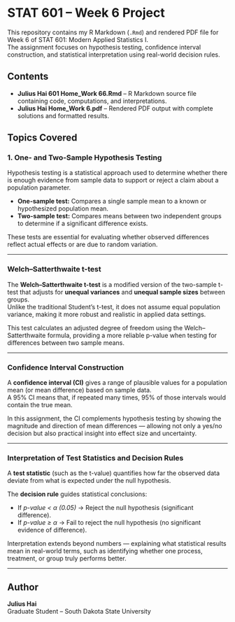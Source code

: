 # STAT 601 – Week 6 Project

This repository contains my R Markdown (`.Rmd`) and rendered PDF file for Week 6 of STAT 601: Modern Applied Statistics I.  
The assignment focuses on hypothesis testing, confidence interval construction, and statistical interpretation using real-world decision rules.

##  Contents
- **Julius Hai 601 Home_Work 66.Rmd** – R Markdown source file containing code, computations, and interpretations.  
- **Julius Hai Home_Work 6.pdf** – Rendered PDF output with complete solutions and formatted results.

##  Topics Covered

### 1.  One- and Two-Sample Hypothesis Testing
Hypothesis testing is a statistical approach used to determine whether there is enough evidence from sample data to support or reject a claim about a population parameter.  

- **One-sample test:** Compares a single sample mean to a known or hypothesized population mean.  
- **Two-sample test:** Compares means between two independent groups to determine if a significant difference exists.  

These tests are essential for evaluating whether observed differences reflect actual effects or are due to random variation.

---

###  Welch–Satterthwaite t-test
The **Welch–Satterthwaite t-test** is a modified version of the two-sample t-test that adjusts for **unequal variances** and **unequal sample sizes** between groups.  
Unlike the traditional Student’s t-test, it does not assume equal population variance, making it more robust and realistic in applied data settings.  

This test calculates an adjusted degree of freedom using the Welch–Satterthwaite formula, providing a more reliable p-value when testing for differences between two sample means.

---

###  Confidence Interval Construction
A **confidence interval (CI)** gives a range of plausible values for a population mean (or mean difference) based on sample data.  
A 95% CI means that, if repeated many times, 95% of those intervals would contain the true mean.  

In this assignment, the CI complements hypothesis testing by showing the magnitude and direction of mean differences — allowing not only a yes/no decision but also practical insight into effect size and uncertainty.

---

###  Interpretation of Test Statistics and Decision Rules
A **test statistic** (such as the t-value) quantifies how far the observed data deviate from what is expected under the null hypothesis.  

The **decision rule** guides statistical conclusions:  
- If *p-value < α (0.05)* → Reject the null hypothesis (significant difference).  
- If *p-value ≥ α* → Fail to reject the null hypothesis (no significant evidence of difference).  

Interpretation extends beyond numbers — explaining what statistical results mean in real-world terms, such as identifying whether one process, treatment, or group truly performs better.

---

##  Author
**Julius Hai**  
Graduate Student – South Dakota State University

